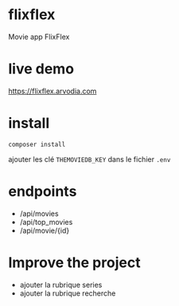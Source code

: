 # flixflex
Movie app FlixFlex

# live demo

https://flixflex.arvodia.com

# install
````
composer install
````
ajouter les clé `THEMOVIEDB_KEY` dans le fichier `.env`


# endpoints
  - /api/movies
  - /api/top_movies
  - /api/movie/{id}

# Improve the project
  - ajouter la rubrique series
  - ajouter la rubrique recherche
